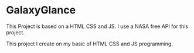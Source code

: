 # GalaxyGlance
This Project is based on a HTML CSS and JS. I use a NASA free API for this project.

This project I  create on my basic of HTML CSS and JS programming.
